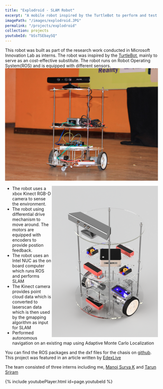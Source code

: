 ```yaml
---
title: "Explodroid - SLAM Robot"
excerpt: "A mobile robot inspired by the TurtleBot to perform and test different SLAM Algorithms. It uses a XBOX Kinect Camera to sense environments and uses an Intel Celeron based NUC commputer as its brain. The robot runs on ROS and uses the gmapping package to perform SLAM. The robot can be remotely controlled using SSH and it has encoders to get feedback."
imagePath: "/images/explodroid.JPG"
permalink: "/projects/explodroid"
collection: projects
youtubeId: "bSsTSEbaySQ"
---
```


This robot was built as part of the research work conducted in Microsoft Innovation Lab as interns. The robot was inspired by the [TurtleBot](https://www.turtlebot.com/), mainly to serve as an cost-effective substitute. The robot runs on Robot Operating System(ROS) and is equipped with different sensors. 
<img src="/images/explodroid.JPG" />

<img style="float: right; width: 350px" src="/images/exploRenders.png" />

* The robot uses a xbox Kinect RGB-D camera to sense the environment.
* The robot using differential drive mechanism to move around. The motors are equipped with encoders to provide postion feedback.
* The robot uses an Intel NUC as the on board computer which runs ROS and performs SLAM
* The Kinect camera provides point cloud data which is converted to laserscan data which is then used by the gmapping algorithm as input for SLAM
* Performed autonomous navigation on an existing map using Adaptive Monte Carlo Localization

You can find the ROS packages and the dxf files for the chasis on [github](https://github.com/Prassi07/ExploDroid_Package). This project was featured in an article written by [EdexLive](https://www.edexlive.com/live-story/2017/aug/30/these-1040.html)

The team consisted of three interns including me, [Manoj Surya K](https://sites.google.com/view/manojsuryakashi) and [Tarun Sriram]()

{% include youtubePlayer.html id=page.youtubeId %}